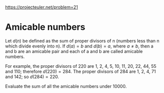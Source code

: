 https://projecteuler.net/problem=21

# Amicable numbers

Let $d(n)$ be defined as the sum of proper divisors of n (numbers less than n
which divide evenly into n). If $d(a) = b$ and $d(b) = a$, where $a \neq b$,
then a and b are an amicable pair and each of a and b are called amicable
numbers.

For example, the proper divisors of 220 are 1, 2, 4, 5, 10, 11, 20, 22, 44, 55
and 110; therefore $d(220) = 284$. The proper divisors of 284 are 1, 2, 4, 71 and
142; so $d(284) = 220$.

Evaluate the sum of all the amicable numbers under 10000.
